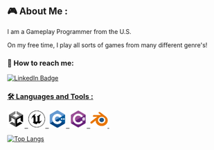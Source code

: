 <div id="badges">
<img src="https://komarev.com/ghpvc/?username=ArianaCastro01&style=flat-square&color=blue" alt=""/>
</div>
  
  ## :video_game: About Me :
  I am a Gameplay Programmer from the U.S.
  
  On my free time, I play all sorts of games from many different genre's!
  
  ### :e-mail: How to reach me:
  <a href="https://www.linkedin.com/in/ariana-castro-993a6a193/">
<img src="https://img.shields.io/badge/LinkedIn-blue?style=for-the-badge&logo=linkedin&logoColor=white" alt="LinkedIn Badge"/>
  

### :hammer_and_wrench: Languages and Tools :
<img src="https://github.com/devicons/devicon/blob/master/icons/unity/unity-original.svg" title="Unity" alt="Unity" width="40" height="40"/>&nbsp;
<img src="https://github.com/devicons/devicon/blob/master/icons/unrealengine/unrealengine-original.svg" title="UnrealEngine" alt="UnrealEngine" width="40" height="40"/>&nbsp;
<img src="https://github.com/devicons/devicon/blob/master/icons/cplusplus/cplusplus-original.svg" title="C++" alt="C++" width="40" height="40"/>&nbsp;
<img src="https://github.com/devicons/devicon/blob/master/icons/csharp/csharp-original.svg" title="C#" alt="C#" width="40" height="40"/>&nbsp;
<img src="https://github.com/devicons/devicon/blob/master/icons/blender/blender-original.svg" title="Blender" alt="Blender" width="40" height="40"/>&nbsp;

[![Top Langs](https://github-readme-stats.vercel.app/api/top-langs/?username=ArianaCastro01&layout=compact&theme=midnight-purple)](https://github.com/anuraghazra/github-readme-stats)
